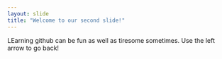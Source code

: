 ```yaml
---
layout: slide
title: "Welcome to our second slide!"
---
```

LEarning github can be fun as well as tiresome sometimes.
Use the left arrow to go back!
